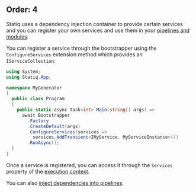 Order: 4
---
Statiq uses a dependency injection container to provide certain services and you can register your own services and use them in your [pipelines and modules](xref:pipelines-and-modules).

You can register a service through the bootstrapper using the `ConfigureServices` extension method which provides an `IServiceCollection`:

```csharp
using System;
using Statiq.App;

namespace MyGenerator
{
  public class Program
  {
    public static async Task<int> Main(string[] args) =>
      await Bootstrapper
        .Factory
        .CreateDefault(args)
        .ConfigureServices(services =>
          services.AddTransient<IMyService, MyServiceInstance>())
        .RunAsync();
  }
}
```

Once a service is registered, you can access it through the `Services` property of the [execution context](xref:execution-context#properties).

You can also [inject dependencies into pipelines](xref:defining-pipelines#service-injection).
